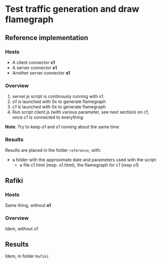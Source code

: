 # Test traffic generation and draw flamegraph

## Reference implementation

### Hosts

- A client connector **c1**
- A server connector **s1**
- Another server connector **o1**

### Overview

1. server.js script is continously running with *s1*.
2. *o1* is launched with 0x to generate flamegraph
2. *c1* is launched with 0x to generate flamegraph
2. Run script client.js (with various parameter, see next section) on *c1*, once *c1* is connected to everything

**Note**: Try to keep *o1* and *s1* running about the same time

### Results

Results are placed in the folder `reference`, with:
- a folder with the approximate date and parameters used with the script
  - a file c1.html (resp. o1.html), the flamegraph for *c1* (resp *o1*)

## Rafiki

### Hosts

Same thing, without **o1**

### Overview

Idem, without *o1*

## Results

Idem, in folder `Rafiki`
